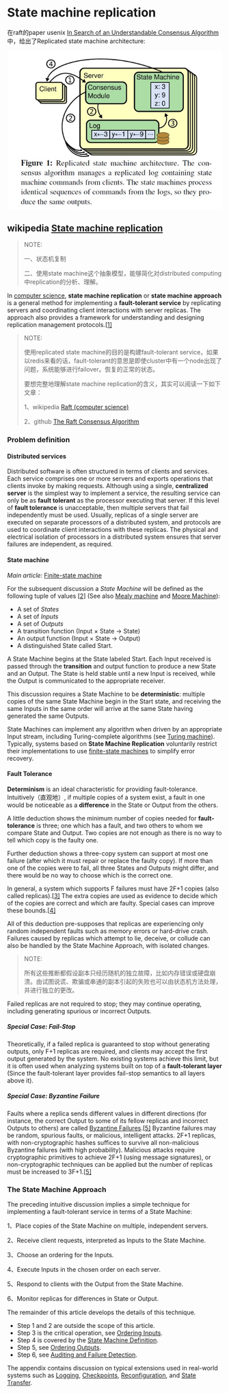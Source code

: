 # State machine replication

在raft的paper usenix [In Search of an Understandable Consensus Algorithm](https://www.usenix.org/system/files/conference/atc14/atc14-paper-ongaro.pdf) 中，给出了Replicated state machine architecture:

![](./Replicated-state-machine-architecture.jpg)

## wikipedia [State machine replication](https://en.wikipedia.org/wiki/State_machine_replication)

> NOTE:
>
> 一、状态机复制
>
> 二、使用state machine这个抽象模型，能够简化对distributed computing中replication的分析、理解。

In [computer science](https://en.wikipedia.org/wiki/Computer_science), **state machine replication** or **state machine approach** is a general method for implementing a **fault-tolerant service** by replicating servers and coordinating client interactions with server replicas. The approach also provides a framework for understanding and designing replication management protocols.[[1\]](https://en.wikipedia.org/wiki/State_machine_replication#cite_note-schneider-1)

> NOTE: 
>
> 使用replicated state machine的目的是构建fault-tolerant service，如果以redis来看的话，fault-tolerant的意思是即使cluster中有一个node出现了问题，系统能够进行failover。恢复的正常的状态。
>
>  要想完整地理解state machine replication的含义，其实可以阅读一下如下文章：
>
> 1、wikipedia [Raft (computer science)](https://en.wikipedia.org/wiki/Raft_(computer_science))
>
> 2、github [The Raft Consensus Algorithm](https://raft.github.io/)

### Problem definition

#### Distributed services

Distributed software is often structured in terms of clients and services. Each service comprises one or more servers and exports operations that clients invoke by making requests. Although using a single, **centralized server** is the simplest way to implement a service, the resulting service can only be as **fault tolerant** as the processor executing that server. If this level of **fault tolerance** is unacceptable, then multiple servers that fail independently must be used. Usually, replicas of a single server are executed on separate processors of a distributed system, and protocols are used to coordinate client interactions with these replicas. The physical and electrical isolation of processors in a distributed system ensures that server failures are independent, as required.





#### State machine

*Main article:* [Finite-state machine](https://en.wikipedia.org/wiki/Finite-state_machine)

For the subsequent discussion a *State Machine* will be defined as the following tuple of values [[2\]](https://en.wikipedia.org/wiki/State_machine_replication#cite_note-reliable-2) (See also [Mealy machine](https://en.wikipedia.org/wiki/Mealy_machine) and [Moore Machine](https://en.wikipedia.org/wiki/Moore_Machine)):

- A set of *States*
- A set of *Inputs*
- A set of *Outputs*
- A transition function (Input × State → State)
- An output function (Input × State → Output)
- A distinguished State called Start.

A State Machine begins at the State labeled Start. Each Input received is passed through the **transition** and output function to produce a new State and an Output. The State is held stable until a new Input is received, while the Output is communicated to the appropriate receiver.

This discussion requires a State Machine to be **deterministic**: multiple copies of the same State Machine begin in the Start state, and receiving the same Inputs in the same order will arrive at the same State having generated the same Outputs.

State Machines can implement any algorithm when driven by an appropriate Input stream, including Turing-complete algorithms (see [Turing machine](https://en.wikipedia.org/wiki/Turing_machine)). Typically, systems based on **State Machine Replication** voluntarily restrict their implementations to use [finite-state machines](https://en.wikipedia.org/wiki/Finite-state_machine) to simplify error recovery.

#### Fault Tolerance

**Determinism** is an ideal characteristic for providing fault-tolerance. Intuitively（直观地）, if multiple copies of a system exist, a fault in one would be noticeable as a **difference** in the State or Output from the others.

A little deduction shows the minimum number of copies needed for **fault-tolerance** is three; one which has a fault, and two others to whom we compare State and Output. Two copies are not enough as there is no way to tell which copy is the faulty one.

Further deduction shows a three-copy system can support at most one failure (after which it must repair or replace the faulty copy). If more than one of the copies were to fail, all three States and Outputs might differ, and there would be no way to choose which is the correct one.

In general, a system which supports F failures must have 2F+1 copies (also called replicas).[[3\]](https://en.wikipedia.org/wiki/State_machine_replication#cite_note-lowerbounds-3) The extra copies are used as evidence to decide which of the copies are correct and which are faulty. Special cases can improve these bounds.[[4\]](https://en.wikipedia.org/wiki/State_machine_replication#cite_note-cheap-4)

All of this deduction pre-supposes that replicas are experiencing only random independent faults such as memory errors or hard-drive crash. Failures caused by replicas which attempt to lie, deceive, or collude can also be handled by the State Machine Approach, with isolated changes.

> NOTE: 
>
> 所有这些推断都假设副本只经历随机的独立故障，比如内存错误或硬盘崩溃。由试图说谎、欺骗或串通的副本引起的失败也可以由状态机方法处理，并进行独立的更改。

Failed replicas are not required to stop; they may continue operating, including generating spurious or incorrect Outputs.

##### Special Case: Fail-Stop

Theoretically, if a failed replica is guaranteed to stop without generating outputs, only F+1 replicas are required, and clients may accept the first output generated by the system. No existing systems achieve this limit, but it is often used when analyzing systems built on top of a **fault-tolerant layer** (Since the fault-tolerant layer provides fail-stop semantics to all layers above it).

##### Special Case: Byzantine Failure

Faults where a replica sends different values in different directions (for instance, the correct Output to some of its fellow replicas and incorrect Outputs to others) are called [Byzantine Failures](https://en.wikipedia.org/wiki/Byzantine_fault_tolerance).[[5\]](https://en.wikipedia.org/wiki/State_machine_replication#cite_note-byzantine-5) Byzantine failures may be random, spurious faults, or malicious, intelligent attacks. 2F+1 replicas, with non-cryptographic hashes suffices to survive all non-malicious Byzantine failures (with high probability). Malicious attacks require cryptographic primitives to achieve 2F+1 (using message signatures), or non-cryptographic techniques can be applied but the number of replicas must be increased to 3F+1.[[5\]](https://en.wikipedia.org/wiki/State_machine_replication#cite_note-byzantine-5)

### The State Machine Approach

The preceding intuitive discussion implies a simple technique for implementing a fault-tolerant service in terms of a State Machine:

1、Place copies of the State Machine on multiple, independent servers.

2、Receive client requests, interpreted as Inputs to the State Machine.

3、Choose an ordering for the Inputs.

4、Execute Inputs in the chosen order on each server.

5、Respond to clients with the Output from the State Machine.

6、Monitor replicas for differences in State or Output.

The remainder of this article develops the details of this technique.

- Step 1 and 2 are outside the scope of this article.
- Step 3 is the critical operation, see [Ordering Inputs](https://en.wikipedia.org/wiki/State_machine_replication#Ordering_Inputs).
- Step 4 is covered by the [State Machine Definition](https://en.wikipedia.org/wiki/State_machine_replication#State_Machine_Definition).
- Step 5, see [Ordering Outputs](https://en.wikipedia.org/wiki/State_machine_replication#Sending_Outputs).
- Step 6, see [Auditing and Failure Detection](https://en.wikipedia.org/wiki/State_machine_replication#Auditing_and_Failure_Detection).

The appendix contains discussion on typical extensions used in real-world systems such as [Logging](https://en.wikipedia.org/wiki/State_machine_replication#Logging), [Checkpoints](https://en.wikipedia.org/wiki/State_machine_replication#Checkpoints), [Reconfiguration](https://en.wikipedia.org/wiki/State_machine_replication#Reconfiguration), and [State Transfer](https://en.wikipedia.org/wiki/State_machine_replication#State_Transfer).

